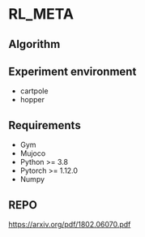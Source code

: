 # RL_META

## Algorithm

## Experiment environment

* cartpole
* hopper


## Requirements

* Gym
* Mujoco
* Python >= 3.8 
* Pytorch >= 1.12.0
* Numpy


## REPO

https://arxiv.org/pdf/1802.06070.pdf
